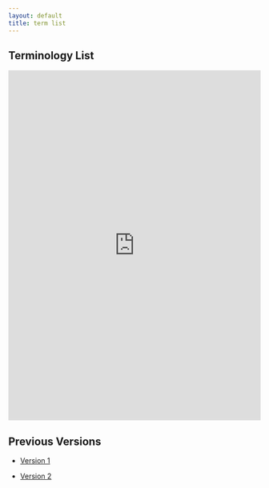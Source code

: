```yaml
---
layout: default
title: term list
---
```


## Terminology List

<iframe src="https://docs.google.com/spreadsheets/d/e/2PACX-1vQCFWACTmwgraWcLBo7uesCHGmaliXjWJ7O1pw8i-KA0Q7mSr-IGzaJn5WPfxR8lpt3JlGHh_3ieclk/pubhtml?widget=true&amp;headers=false" style="width: 100%;height: 700px;border: none;"></iframe>

## Previous Versions

- [Version 1](https://docs.google.com/spreadsheets/d/1JaVMAXSpJAGWkT1wYAqUgazQ17W4JqkxI7b1_-9U6f0/edit?usp=sharing)

- [Version 2](https://docs.google.com/spreadsheets/d/1xglpcCRJR7Hom1xkRJzEGCKi7PS8GbmZQFENrf1CVYw/edit?usp=sharing)

